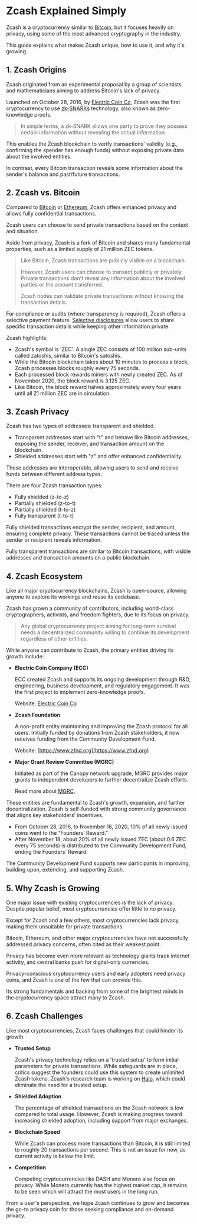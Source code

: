 # Zcash Explained Simply

Zcash is a cryptocurrency similar to [Bitcoin](bitcoin.md), but it focuses heavily on privacy, using some of the most advanced cryptography in the industry.

This guide explains what makes Zcash unique, how to use it, and why it's growing.

## 1. Zcash Origins

Zcash originated from an experimental proposal by a group of scientists and mathematicians aiming to address Bitcoin's lack of privacy.

Launched on October 28, 2016, by [Electric Coin Co](https://electriccoin.co), Zcash was the first cryptocurrency to use [zk-SNARKs](https://www.investopedia.com/terms/z/zksnark.asp) technology, also known as zero-knowledge proofs.

> In simple terms, a zk-SNARK allows one party to prove they possess certain information without revealing the actual information.

This enables the Zcash blockchain to verify transactions' validity (e.g., confirming the spender has enough funds) without exposing private data about the involved entities.

In contrast, every Bitcoin transaction reveals some information about the sender's balance and past/future transactions.

## 2. Zcash vs. Bitcoin

Compared to [Bitcoin](bitcoin.md) or [Ethereum](ethereum.md), Zcash offers enhanced privacy and allows fully confidential transactions.

Zcash users can choose to send private transactions based on the context and situation.

Aside from privacy, Zcash is a fork of Bitcoin and shares many fundamental properties, such as a limited supply of 21 million ZEC tokens.

> Like Bitcoin, Zcash transactions are publicly visible on a blockchain.
>
> However, Zcash users can choose to transact publicly or privately. Private transactions don't reveal any information about the involved parties or the amount transferred.
>
> Zcash nodes can validate private transactions without knowing the transaction details.

For compliance or audits (where transparency is required), Zcash offers a selective payment feature. [Selective disclosures](https://www.zfnd.org/zcon/0/workshop-notes/selective-disclosure-workshop/) allow users to share specific transaction details while keeping other information private.

Zcash highlights:

- Zcash's symbol is 'ZEC'. A single ZEC consists of 100 million sub-units called zatoshis, similar to Bitcoin's satoshis.
- While the Bitcoin blockchain takes about 10 minutes to process a block, Zcash processes blocks roughly every 75 seconds.
- Each processed block rewards miners with newly created ZEC. As of November 2020, the block reward is 3.125 ZEC.
- Like Bitcoin, the block reward halves approximately every four years until all 21 million ZEC are in circulation.

## 3. Zcash Privacy

Zcash has two types of addresses: transparent and shielded.

- Transparent addresses start with "t" and behave like Bitcoin addresses, exposing the sender, receiver, and transaction amount on the blockchain.
- Shielded addresses start with "z" and offer enhanced confidentiality.

These addresses are interoperable, allowing users to send and receive funds between different address types.

There are four Zcash transaction types:

- Fully shielded (z-to-z)
- Partially shielded (z-to-t)
- Partially shielded (t-to-z)
- Fully transparent (t-to-t)

Fully shielded transactions encrypt the sender, recipient, and amount, ensuring complete privacy. These transactions cannot be traced unless the sender or recipient reveals information.

Fully transparent transactions are similar to Bitcoin transactions, with visible addresses and transaction amounts on a public blockchain.

## 4. Zcash Ecosystem

Like all major cryptocurrency blockchains, Zcash is open-source, allowing anyone to explore its workings and reuse its codebase.

Zcash has grown a community of contributors, including world-class cryptographers, activists, and freedom fighters, due to its focus on privacy.

> Any global cryptocurrency project aiming for long-term survival needs a decentralized community willing to continue its development regardless of other entities.

While anyone can contribute to Zcash, the primary entities driving its growth include:

- **Electric Coin Company (ECC)**

    ECC created Zcash and supports its ongoing development through R&D, engineering, business development, and regulatory engagement. It was the first project to implement zero-knowledge proofs.

    Website: [Electric Coin Co](https://electriccoin.co)

- **Zcash Foundation**

    A non-profit entity maintaining and improving the Zcash protocol for all users. Initially funded by donations from Zcash stakeholders, it now receives funding from the Community Development Fund.

    Website: [https://www.zfnd.org](https://www.zfnd.org)

- **Major Grant Review Committee (MGRC)**

    Initiated as part of the Canopy network upgrade, MGRC provides major grants to independent developers to further decentralize Zcash efforts.

    Read more about [MGRC](https://electriccoin.co/blog/ecc-welcomes-the-major-grants-review-committee/).

These entities are fundamental to Zcash's growth, expansion, and further decentralization. Zcash is self-funded with strong community governance that aligns key stakeholders' incentives.

- From October 28, 2016, to November 18, 2020, 10% of all newly issued coins went to the “Founders’ Reward.”
- After November 18, about 20% of all newly issued ZEC (about 0.6 ZEC every 75 seconds) is distributed to the Community Development Fund, ending the Founders’ Reward.

The Community Development Fund supports new participants in improving, building upon, extending, and supporting Zcash.

## 5. Why Zcash is Growing

One major issue with existing cryptocurrencies is the lack of privacy. Despite popular belief, most cryptocurrencies offer little to no privacy.

Except for Zcash and a few others, most cryptocurrencies lack privacy, making them unsuitable for private transactions.

Bitcoin, Ethereum, and other major cryptocurrencies have not successfully addressed privacy concerns, often cited as their weakest point.

Privacy has become even more relevant as technology giants track internet activity, and central banks push for digital-only currencies.

Privacy-conscious cryptocurrency users and early adopters need privacy coins, and Zcash is one of the few that can provide this.

Its strong fundamentals and backing from some of the brightest minds in the cryptocurrency space attract many to Zcash.

## 6. Zcash Challenges

Like most cryptocurrencies, Zcash faces challenges that could hinder its growth.

- **Trusted Setup**

    Zcash's privacy technology relies on a 'trusted setup' to form initial parameters for private transactions. While safeguards are in place, critics suggest the founders could use this system to create unlimited Zcash tokens. Zcash's research team is working on [Halo](https://electriccoin.co/blog/explaining-halo-2/), which could eliminate the need for a trusted setup.

- **Shielded Adoption**

    The percentage of shielded transactions on the Zcash network is low compared to total usage. However, Zcash is making progress toward increasing shielded adoption, including support from major exchanges.

- **Blockchain Speed**

    While Zcash can process more transactions than Bitcoin, it is still limited to roughly 20 transactions per second. This is not an issue for now, as current activity is below the limit.

- **Competition**

    Competing cryptocurrencies like DASH and Monero also focus on privacy. While Monero currently has the highest market cap, it remains to be seen which will attract the most users in the long run.

From a user's perspective, we hope Zcash continues to grow and becomes the go-to privacy coin for those seeking compliance and on-demand privacy.